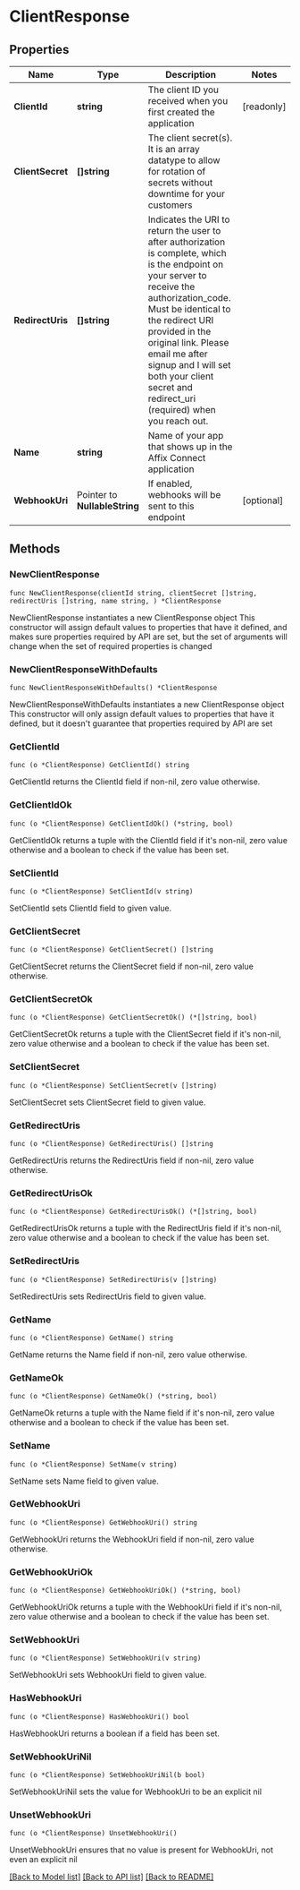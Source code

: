 # ClientResponse

## Properties

Name | Type | Description | Notes
------------ | ------------- | ------------- | -------------
**ClientId** | **string** | The client ID you received when you first created the application | [readonly] 
**ClientSecret** | **[]string** | The client secret(s). It is an array datatype to allow for rotation of secrets without downtime for your customers  | 
**RedirectUris** | **[]string** | Indicates the URI to return the user to after authorization is complete, which is the endpoint on your server to receive the authorization_code.  Must be identical to the redirect URI provided in the original link.  Please email me after signup and I will set both your client secret and redirect_uri (required) when you reach out.  | 
**Name** | **string** | Name of your app that shows up in the Affix Connect application  | 
**WebhookUri** | Pointer to **NullableString** | If enabled, webhooks will be sent to this endpoint  | [optional] 

## Methods

### NewClientResponse

`func NewClientResponse(clientId string, clientSecret []string, redirectUris []string, name string, ) *ClientResponse`

NewClientResponse instantiates a new ClientResponse object
This constructor will assign default values to properties that have it defined,
and makes sure properties required by API are set, but the set of arguments
will change when the set of required properties is changed

### NewClientResponseWithDefaults

`func NewClientResponseWithDefaults() *ClientResponse`

NewClientResponseWithDefaults instantiates a new ClientResponse object
This constructor will only assign default values to properties that have it defined,
but it doesn't guarantee that properties required by API are set

### GetClientId

`func (o *ClientResponse) GetClientId() string`

GetClientId returns the ClientId field if non-nil, zero value otherwise.

### GetClientIdOk

`func (o *ClientResponse) GetClientIdOk() (*string, bool)`

GetClientIdOk returns a tuple with the ClientId field if it's non-nil, zero value otherwise
and a boolean to check if the value has been set.

### SetClientId

`func (o *ClientResponse) SetClientId(v string)`

SetClientId sets ClientId field to given value.


### GetClientSecret

`func (o *ClientResponse) GetClientSecret() []string`

GetClientSecret returns the ClientSecret field if non-nil, zero value otherwise.

### GetClientSecretOk

`func (o *ClientResponse) GetClientSecretOk() (*[]string, bool)`

GetClientSecretOk returns a tuple with the ClientSecret field if it's non-nil, zero value otherwise
and a boolean to check if the value has been set.

### SetClientSecret

`func (o *ClientResponse) SetClientSecret(v []string)`

SetClientSecret sets ClientSecret field to given value.


### GetRedirectUris

`func (o *ClientResponse) GetRedirectUris() []string`

GetRedirectUris returns the RedirectUris field if non-nil, zero value otherwise.

### GetRedirectUrisOk

`func (o *ClientResponse) GetRedirectUrisOk() (*[]string, bool)`

GetRedirectUrisOk returns a tuple with the RedirectUris field if it's non-nil, zero value otherwise
and a boolean to check if the value has been set.

### SetRedirectUris

`func (o *ClientResponse) SetRedirectUris(v []string)`

SetRedirectUris sets RedirectUris field to given value.


### GetName

`func (o *ClientResponse) GetName() string`

GetName returns the Name field if non-nil, zero value otherwise.

### GetNameOk

`func (o *ClientResponse) GetNameOk() (*string, bool)`

GetNameOk returns a tuple with the Name field if it's non-nil, zero value otherwise
and a boolean to check if the value has been set.

### SetName

`func (o *ClientResponse) SetName(v string)`

SetName sets Name field to given value.


### GetWebhookUri

`func (o *ClientResponse) GetWebhookUri() string`

GetWebhookUri returns the WebhookUri field if non-nil, zero value otherwise.

### GetWebhookUriOk

`func (o *ClientResponse) GetWebhookUriOk() (*string, bool)`

GetWebhookUriOk returns a tuple with the WebhookUri field if it's non-nil, zero value otherwise
and a boolean to check if the value has been set.

### SetWebhookUri

`func (o *ClientResponse) SetWebhookUri(v string)`

SetWebhookUri sets WebhookUri field to given value.

### HasWebhookUri

`func (o *ClientResponse) HasWebhookUri() bool`

HasWebhookUri returns a boolean if a field has been set.

### SetWebhookUriNil

`func (o *ClientResponse) SetWebhookUriNil(b bool)`

 SetWebhookUriNil sets the value for WebhookUri to be an explicit nil

### UnsetWebhookUri
`func (o *ClientResponse) UnsetWebhookUri()`

UnsetWebhookUri ensures that no value is present for WebhookUri, not even an explicit nil

[[Back to Model list]](../README.md#documentation-for-models) [[Back to API list]](../README.md#documentation-for-api-endpoints) [[Back to README]](../README.md)


